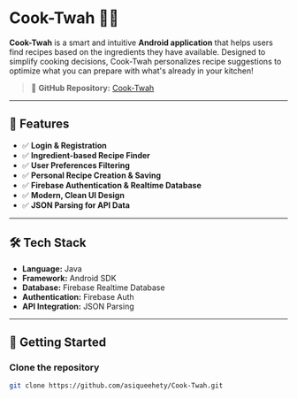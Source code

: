 # Cook-Twah 🍳📱

**Cook-Twah** is a smart and intuitive **Android application** that helps users find recipes based on the ingredients they have available. Designed to simplify cooking decisions, Cook-Twah personalizes recipe suggestions to optimize what you can prepare with what's already in your kitchen!

> 🔗 **GitHub Repository:** [Cook-Twah](https://github.com/asiqueehety/Cook-Twah)

---

## 📲 **Features**
- ✅ **Login & Registration**
- ✅ **Ingredient-based Recipe Finder**
- ✅ **User Preferences Filtering**
- ✅ **Personal Recipe Creation & Saving**
- ✅ **Firebase Authentication & Realtime Database**
- ✅ **Modern, Clean UI Design**
- ✅ **JSON Parsing for API Data**

---

## 🛠️ **Tech Stack**
- **Language:** Java
- **Framework:** Android SDK
- **Database:** Firebase Realtime Database
- **Authentication:** Firebase Auth
- **API Integration:** JSON Parsing

---

## 🚀 **Getting Started**

### Clone the repository
```bash
git clone https://github.com/asiqueehety/Cook-Twah.git
